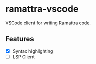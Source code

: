 # ramattra-vscode

VSCode client for writing Ramattra code.

## Features

- [x] Syntax highlighting
- [ ] LSP Client